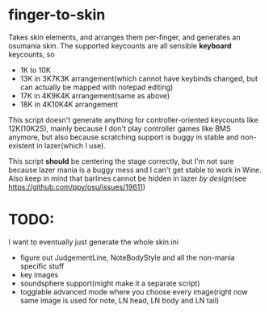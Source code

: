 # finger-to-skin
Takes skin elements, and arranges them per-finger, and generates an osumania skin.
The supported keycounts are all sensible **keyboard** keycounts, so
- 1K to 10K
- 13K in 3K7K3K arrangement(which cannot have keybinds changed, but can actually be mapped with notepad editing)
- 17K in 4K9K4K arrangement(same as above)
- 18K in 4K10K4K arrangement

This script doesn't generate anything for controller-oriented keycounts like 12K(10K2S), mainly because I don't play controller games like BMS anymore, but also because scratching support is buggy in stable and non-existent in lazer(which I use).

This script **should** be centering the stage correctly, but I'm not sure because lazer mania is a buggy mess and I can't get stable to work in Wine.
Also keep in mind that barlines cannot be hidden in lazer *by design*(see https://github.com/ppy/osu/issues/19611)

# TODO:
I want to eventually just generate the whole skin.ini
- figure out JudgementLine, NoteBodyStyle and all the non-mania specific stuff
- key images
- soundsphere support(might make it a separate script)
- togglable advanced mode where you choose every image(right now same image is used for note, LN head, LN body and LN tail)
